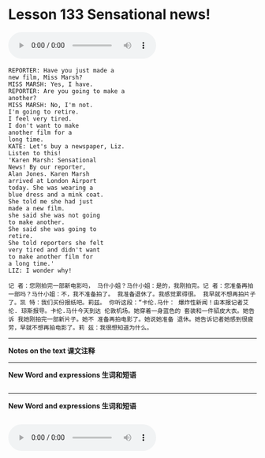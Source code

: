 # Lesson 133 Sensational news!

​<audio id="audio" controls="" loop="loop">
    <source id="mp3" src="https://online1.tingclass.net/lesson/shi0529/0000/16/133.mp3"> 
</audio>

```
REPORTER: Have you just made a
new film, Miss Marsh?
MISS MARSH: Yes, I have.
REPORTER: Are you going to make a
another?
MISS MARSH: No, I'm not.
I'm going to retire.
I feel very tired.
I don't want to make
another film for a
long time.
KATE: Let's buy a newspaper, Liz.
Listen to this!
'Karen Marsh: Sensational
News! By our reporter,
Alan Jones. Karen Marsh
arrived at London Airport
today. She was wearing a
blue dress and a mink coat.
She told me she had just
made a new film.
she said she was not going
to make another.
She said she was going to
retire.
She told reporters she felt
very tired and didn't want
to make another film for
a long time.'
LIZ: I wonder why!

记 者：您刚拍完一部新电影吗， 马什小姐？马什小姐：是的，我刚拍完。记 者：您准备再拍一部吗？马什小姐：不，我不准备拍了。 我准备退休了。我感觉累得很。 我早就不想再拍片子了。凯 特：我们买份报纸吧。莉兹。 你听这段：“卡伦.马什： 爆炸性新闻！由本报记者艾伦. 琼斯报导。卡伦.马什今天到达 伦敦机场。她穿着一身蓝色的 套装和一件貂皮大衣。她告诉 我她刚拍完一部新片子。她不 准备再拍电影了。她说她准备 退休。她告诉记者她感到很疲 劳，早就不想再拍电影了。莉 兹：我很想知道为什么。
```

------------
**Notes on the text 课文注释**

-------------
**New Word and expressions 生词和短语**
```markdown

```
-------------

**New Word and expressions 生词和短语**
```markdown

```

<audio id="audio" controls="" loop="loop">
    <source id="mp3" src="https://i.xiao84.com/en-nce/1mp3-en/lesson134.mp3">
</audio>